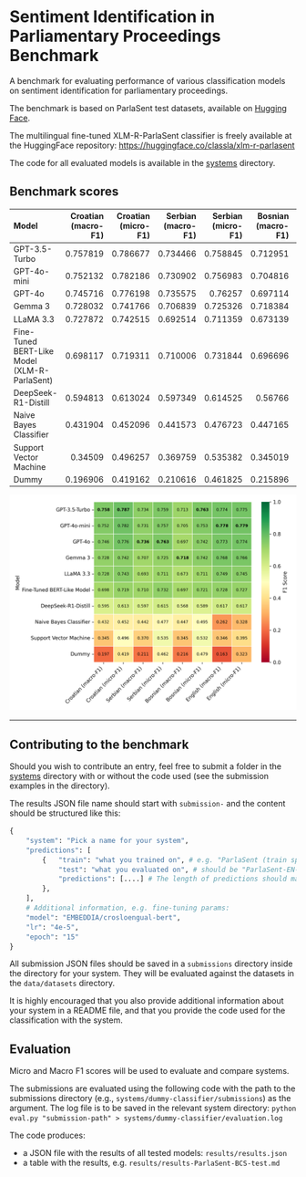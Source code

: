 # Sentiment Identification in Parliamentary Proceedings Benchmark

A benchmark for evaluating performance of various classification models on sentiment identification for parliamentary proceedings.

The benchmark is based on ParlaSent test datasets, available on [Hugging Face](https://huggingface.co/datasets/classla/ParlaSent).

The multilingual fine-tuned XLM-R-ParlaSent classifier is freely available at the HuggingFace repository: https://huggingface.co/classla/xlm-r-parlasent

The code for all evaluated models is available in the [systems](systems) directory.

## Benchmark scores

| Model                      |   Croatian (macro-F1) |   Croatian (micro-F1) |   Serbian (macro-F1) |   Serbian (micro-F1) |   Bosnian (macro-F1) |   Bosnian (micro-F1) |   English (macro-F1) |   English (micro-F1) |
|:---------------------------|----------------------:|----------------------:|---------------------:|---------------------:|---------------------:|---------------------:|---------------------:|---------------------:|
| GPT-3.5-Turbo                    |              0.757819 |              0.786677 |             0.734466 |             0.758845 |             0.712951 |             0.763158 |             0.773967 |             0.774615 |
| GPT-4o-mini                |              0.752132 |              0.782186 |             0.730902 |             0.756983 |             0.704816 |             0.752632 |             0.778402 |             0.779231 |
| GPT-4o                     |              0.745716 |              0.776198 |             0.735575 |             0.76257  |             0.697114 |             0.742105 |             0.773181 |             0.773846 |
| Gemma 3                    |              0.728032 |              0.741766 |             0.706839 |             0.725326 |             0.718384 |             0.742105 |             0.7676   |             0.766154 |
| LLaMA 3.3                  |              0.727872 |              0.742515 |             0.692514 |             0.711359 |             0.673139 |             0.710526 |             0.748669 |             0.745    |
| Fine-Tuned BERT-Like Model (XLM-R-ParlaSent) |              0.698117 |              0.719311 |             0.710006 |             0.731844 |             0.696696 |             0.721053 |             0.727563 |             0.726538 |
| DeepSeek-R1-Distill                |              0.594813 |              0.613024 |             0.597349 |             0.614525 |             0.56766  |             0.589474 |             0.616906 |             0.617308 |
| Naive Bayes Classifier     |              0.431904 |              0.452096 |             0.441573 |             0.476723 |             0.447165 |             0.494737 |             0.262311 |             0.327692 |
| Support Vector Machine     |              0.34509  |              0.496257 |             0.369759 |             0.535382 |             0.345019 |             0.531579 |             0.34615  |             0.395385 |
| Dummy                      |              0.196906 |              0.419162 |             0.210616 |             0.461825 |             0.215896 |             0.478947 |             0.162937 |             0.323462 |

![](evaluation-for-the-paper/sentiment-results-heatmap.png)

------------------------------------------



## Contributing to the benchmark

Should you wish to contribute an entry, feel free to submit a folder in the [systems](systems) directory with or without the code used (see the submission examples in the directory).

The results JSON file name should start with `submission-` and the content should be structured like this:

```python
{
    "system": "Pick a name for your system",
    "predictions": [
        {   "train": "what you trained on", # e.g. "ParlaSent (train split)"
            "test": "what you evaluated on", # should be "ParlaSent-EN-test" or "ParlaSent-BCS-test"
            "predictions": [....] # The length of predictions should match the length of test data
        },
    ],
    # Additional information, e.g. fine-tuning params:
    "model": "EMBEDDIA/crosloengual-bert",
    "lr": "4e-5",
    "epoch": "15"
}
```

All submission JSON files should be saved in a `submissions` directory inside the directory for your system. They will be evaluated against the datasets in the `data/datasets` directory.

It is highly encouraged that you also provide additional information about your system in a README file, and that you provide the code used for the classification with the system.

## Evaluation

Micro and Macro F1 scores will be used to evaluate and compare systems.

The submissions are evaluated using the following code with the path to the submissions directory (e.g., ``systems/dummy-classifier/submissions``) as the argument. The log file is to be saved in the relevant system directory:
```python eval.py "submission-path" > systems/dummy-classifier/evaluation.log```

The code produces:
- a JSON file with the results of all tested models: `results/results.json`
- a table with the results, e.g. `results/results-ParlaSent-BCS-test.md`

